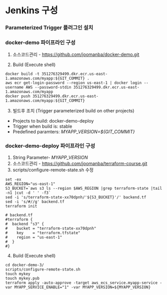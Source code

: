 # Jenkins 구성 

### Parameterized Trigger 플러그인 설치

### docker-demo 파이프라인 구성
1. 소스코드관리 - https://github.com/joomanba/docker-demo.git

2. Build (Execute shell)
```
docker build -t 351276329499.dkr.ecr.us-east-1.amazonaws.com/myapp:${GIT_COMMIT} .
aws ecr get-login-password --region us-east-1 | docker login --username AWS --password-stdin 351276329499.dkr.ecr.us-east-1.amazonaws.com/myapp
docker push 351276329499.dkr.ecr.us-east-1.amazonaws.com/myapp:${GIT_COMMIT}
```
3. 빌드후 조치 (Trigger parameterized build on other projects) 
* Projects to build: docker-demo-deploy
* Trigger when build is: stable
* Predefined paramters: *MYAPP_VERSION=${GIT_COMMIT}*


### docker-demo-deploy 파이프라인 구성 
1. String Parameter- *MYAPP_VERSION*
2. 소스코드관리 - https://github.com/joomanba/terraform-course.git
3. scripts/configure-remote-state.sh 수정
```
set -ex
AWS_REGION="us-east-1"
S3_BUCKET=`aws s3 ls --region $AWS_REGION |grep terraform-state |tail -n1 |cut -d ' ' -f3`
sed -i 's/terraform-state-xx70dpnh/'${S3_BUCKET}'/' backend.tf
sed -i 's/#//g' backend.tf
terraform init
```
```
# backend.tf
#terraform {
#  backend "s3" {
#    bucket = "terraform-state-xx70dpnh"
#    key    = "terraform.tfstate"
#    region = "us-east-1"
#  }
#}

```

4. Build (Execute shell)
```
cd docker-demo-3/
scripts/configure-remote-state.sh
touch mykey
touch mykey.pub
terraform apply -auto-approve -target aws_ecs_service.myapp-service -var MYAPP_SERVICE_ENABLE="1" -var MYAPP_VERSION=${MYAPP_VERSION}
```

